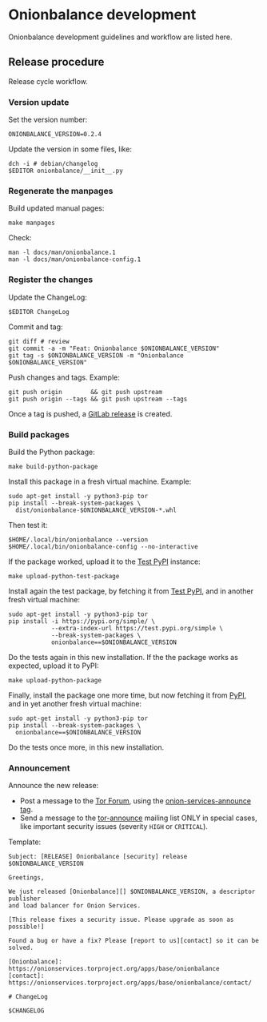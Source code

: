 # Onionbalance development

Onionbalance development guidelines and workflow are listed here.

## Release procedure

Release cycle workflow.

### Version update

Set the version number:

    ONIONBALANCE_VERSION=0.2.4

Update the version in some files, like:

    dch -i # debian/changelog
    $EDITOR onionbalance/__init__.py

### Regenerate the manpages

Build updated manual pages:

    make manpages

Check:

    man -l docs/man/onionbalance.1
    man -l docs/man/onionbalance-config.1

### Register the changes

Update the ChangeLog:

    $EDITOR ChangeLog

Commit and tag:

    git diff # review
    git commit -a -m "Feat: Onionbalance $ONIONBALANCE_VERSION"
    git tag -s $ONIONBALANCE_VERSION -m "Onionbalance $ONIONBALANCE_VERSION"

Push changes and tags. Example:

    git push origin        && git push upstream
    git push origin --tags && git push upstream --tags

Once a tag is pushed, a [GitLab release][] is created.

[GitLab release]: https://docs.gitlab.com/ee/user/project/releases/

### Build packages

Build the Python package:

    make build-python-package

Install this package in a fresh virtual machine. Example:

    sudo apt-get install -y python3-pip tor
    pip install --break-system-packages \
      dist/onionbalance-$ONIONBALANCE_VERSION-*.whl

Then test it:

    $HOME/.local/bin/onionbalance --version
    $HOME/.local/bin/onionbalance-config --no-interactive

If the package worked, upload it to the [Test PyPI][] instance:

    make upload-python-test-package

Install again the test package, by fetching it from [Test PyPI][], and in
another fresh virtual machine:

    sudo apt-get install -y python3-pip tor
    pip install -i https://pypi.org/simple/ \
                --extra-index-url https://test.pypi.org/simple \
                --break-system-packages \
                onionbalance==$ONIONBALANCE_VERSION

Do the tests again in this new installation.
If the the package works as expected, upload it to PyPI:

    make upload-python-package

Finally, install the package one more time, but now fetching it from [PyPI][],
and in yet another fresh virtual machine:

    sudo apt-get install -y python3-pip tor
    pip install --break-system-packages \
      onionbalance==$ONIONBALANCE_VERSION

Do the tests once more, in this new installation.

[Test PyPI]: https://test.pypi.org
[PyPI]: https://pypi.org

### Announcement

Announce the new release:

* Post a message to the [Tor Forum][], using the [onion-services-announce tag][].
* Send a message to the [tor-announce][] mailing list ONLY in special cases,
  like important security issues (severity `HIGH` or `CRITICAL`).

Template:

```
Subject: [RELEASE] Onionbalance [security] release $ONIONBALANCE_VERSION

Greetings,

We just released [Onionbalance][] $ONIONBALANCE_VERSION, a descriptor publisher
and load balancer for Onion Services.

[This release fixes a security issue. Please upgrade as soon as possible!]

Found a bug or have a fix? Please [report to us][contact] so it can be solved.

[Onionbalance]: https://onionservices.torproject.org/apps/base/onionbalance
[contact]: https://onionservices.torproject.org/apps/base/onionbalance/contact/

# ChangeLog

$CHANGELOG
```

[tor-announce]: https://lists.torproject.org/cgi-bin/mailman/listinfo/tor-announce
[Tor Forum]: https://forum.torproject.org
[onion-services-announce tag]: https://forum.torproject.org/tag/onion-services-announce

